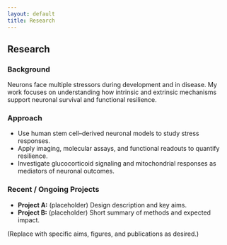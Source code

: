 ```yaml
---
layout: default
title: Research
---
```


## Research

### Background
Neurons face multiple stressors during development and in disease. My work focuses on understanding how intrinsic and extrinsic mechanisms support neuronal survival and functional resilience.

### Approach
- Use human stem cell–derived neuronal models to study stress responses.
- Apply imaging, molecular assays, and functional readouts to quantify resilience.
- Investigate glucocorticoid signaling and mitochondrial responses as mediators of neuronal outcomes.

### Recent / Ongoing Projects
- **Project A:** (placeholder) Design description and key aims.
- **Project B:** (placeholder) Short summary of methods and expected impact.

(Replace with specific aims, figures, and publications as desired.)
